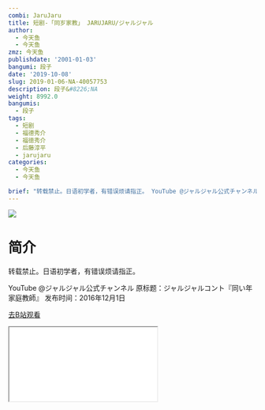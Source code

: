 ```yaml
---
combi: JaruJaru
title: 短剧-「同岁家教」 JARUJARU/ジャルジャル
author:
  - 今天鱼
  - 今天鱼
zmz: 今天鱼
publishdate: '2001-01-03'
bangumi: 段子
date: '2019-10-08'
slug: 2019-01-06-NA-40057753
description: 段子&#8226;NA
weight: 8992.0
bangumis:
  - 段子
tags:
  - 短剧
  - 福德秀介
  - 福徳秀介
  - 后藤淳平
  - jarujaru
categories:
  - 今天鱼
  - 今天鱼

brief: "转载禁止。日语初学者，有错误烦请指正。 YouTube @ジャルジャル公式チャンネル 原标题：ジャルジャルコント『同い年家庭教師』 发布时间：2016年12月1日"
---
```

![](https://i.imgur.com/F40bXqw.jpg)
# 简介  
转载禁止。日语初学者，有错误烦请指正。

YouTube @ジャルジャル公式チャンネル
原标题：ジャルジャルコント『同い年家庭教師』
发布时间：2016年12月1日  

[去B站观看](https://www.bilibili.com/video/av40057753/)
<div class ="resp-container"><iframe class="testiframe" src="//player.bilibili.com/player.html?aid=40057753"", scrolling="no", allowfullscreen="true" > </iframe></div> 
